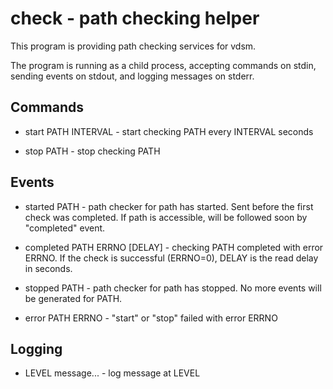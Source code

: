 # check - path checking helper

This program is providing path checking services for vdsm.

The program is running as a child process, accepting commands on stdin,
sending events on stdout, and logging messages on stderr.

## Commands

- start PATH INTERVAL - start checking PATH every INTERVAL seconds

- stop PATH - stop checking PATH

## Events

- started PATH - path checker for path has started. Sent before the
  first check was completed. If path is accessible, will be followed
  soon by "completed" event.

- completed PATH ERRNO [DELAY] - checking PATH completed with error
  ERRNO. If the check is successful (ERRNO=0), DELAY is the read delay
  in seconds.

- stopped PATH - path checker for path has stopped. No more events will
  be generated for PATH.

- error PATH ERRNO - "start" or "stop" failed with error ERRNO

## Logging

- LEVEL message... - log message at LEVEL
